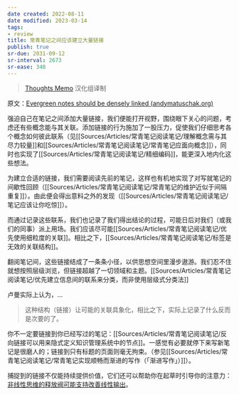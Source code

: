```yaml
---
date created: 2022-08-11
date modified: 2023-03-14
tags:
- review
title: 常青笔记之间应该建立大量链接
publish: true
sr-due: 2031-09-12
sr-interval: 2673
sr-ease: 348
---
```



> [Thoughts Memo](https://paratranz.cn/projects/3131) 汉化组译制

原文：[Evergreen notes should be densely linked (andymatuschak.org)](https://notes.andymatuschak.org/z2HUE4ABbQjUNjrNemvkTCsLa1LPDRuwh1tXC)

强迫自己在笔记之间添加大量链接，我们便能打开视野，围绕眼下关心的问题，考虑还有些概念能与其关联。添加链接的行为施加了一股压力，促使我们仔细思考各个概念如何彼此联系（见[[Sources/Articles/常青笔记阅读笔记/理解概念需与其尽力较量]]和[[Sources/Articles/常青笔记阅读笔记/常青笔记应面向概念]]），同时也实现了[[Sources/Articles/常青笔记阅读笔记/精细编码]]，能更深入地内化这些想法。

为建立合适的链接，我们需要阅读先前的笔记，这样也有机地实现了对写就笔记的间歇性回顾（[[Sources/Articles/常青笔记阅读笔记/常青笔记的维护近似于间隔重复]]）。由此便会得出意料之外的发现（[[Sources/Articles/常青笔记阅读笔记/笔记应该让你吃惊]]）。

而通过记录这些联系，我们也记录了我们得出结论的过程，可能日后对我们（或我们的同事）派上用场。我们应该尽可能[[Sources/Articles/常青笔记阅读笔记/优先使用细粒度的关联]]。相比之下，[[Sources/Articles/常青笔记阅读笔记/标签是无效的关联结构]]。

翻阅笔记间，这些链接结成了一条条小径，以供思想空间里漫步遨游。我们忍不住就想按照层级浏览，但链接超越了一切领域和主题。[[Sources/Articles/常青笔记阅读笔记/优先建立信息间的联系来分类，而非使用层级式分类法]]

卢曼实际上认为，…

> 这种结构（链接）让可能的关联具象化，相比之下，实际上记录了什么反而是次要的了。

你不一定要链接到你已经写过的笔记：[[Sources/Articles/常青笔记阅读笔记/反向链接可以用来隐式定义知识管理系统中的节点]]。一感觉有必要就停下来写新笔记是很磨人的；链接到只有标题的页面则毫无拘束。（参见[[Sources/Articles/常青笔记阅读笔记/常青笔记实现顺畅而渐进的写作（「渐进写作」）]]）。

捕捉到的链接不仅能持续提供价值，它们还可以帮助你在起草时引导你的注意力：[非线性思维的释放阀可能支持改善线性输出](https://notes.andymatuschak.org/z3iT7pPmhbY8WtofoCccd58xtnhJUfkJPztGP)。
